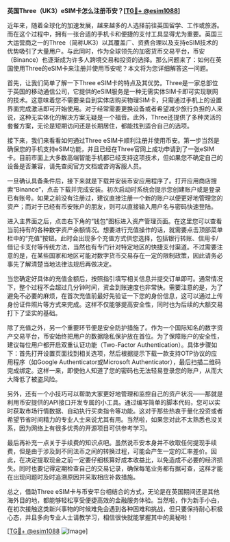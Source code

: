 **英国Three（UK3）eSIM卡怎么注册币安？[[TG💪+ @esim1088](https://t.me/s/esim1088)]**

近年来，随着全球化的加速发展，越来越多的人选择前往英国留学、工作或旅游。而在这个过程中，拥有一张合适的手机卡和便捷的支付工具显得尤为重要。英国三大运营商之一的Three（简称UK3）以其覆盖广、资费合理以及支持eSIM技术的优势吸引了大量用户。与此同时，作为全球领先的加密货币交易平台，币安（Binance）也逐渐成为许多人跨境交易和投资的选择。那么问题来了：如何在英国使用Three的eSIM卡来注册并使用币安呢？本文将为您详细解答这一问题。

首先，让我们简单了解一下Three eSIM卡的特点及其优势。Three是一家总部位于英国的移动通信公司，它提供的eSIM服务是一种无需实体SIM卡即可实现联网的技术。这意味着您不需要亲自到实体店购买物理SIM卡，只需通过手机上的设置界面完成激活即可开始使用。对于经常需要更换设备或者希望减少旅行负担的人来说，这种无实体化的解决方案无疑是一个福音。此外，Three还提供了多种灵活的套餐方案，无论是短期访问还是长期居住，都能找到适合自己的选项。

接下来，我们来看看如何通过Three eSIM卡顺利注册并使用币安。第一步当然是确保您的手机支持eSIM功能，并且已经在Three官网上成功申请到了一张eSIM卡。目前市面上大多数高端智能手机都已经支持这项技术，但如果您不确定自己的设备是否兼容，请先查阅官方文档或咨询客服人员。

一旦确认具备条件后，接下来就是下载并安装币安应用程序了。打开应用商店搜索“Binance”，点击下载并完成安装。初次启动时系统会提示您创建账户或是登录已有账号。如果之前没有注册过，建议直接注册一个新的账户以便更好地管理您的资产；而对于已经有币安账户的朋友，则可以直接输入用户名与密码快速登陆。

进入主界面之后，点击右下角的“钱包”图标进入资产管理页面。在这里您可以查看当前持有的各种数字资产余额情况。想要进行充值操作的话，就需要点击顶部菜单栏中的“充值”按钮。此时会出现多个充值方式供您选择，包括银行转账、信用卡/借记卡支付等传统方法，当然也有专门针对特定地区的快捷支付渠道。不过需要注意的是，在某些国家和地区可能对数字货币交易存在一定的限制政策，因此请务必事先了解清楚当地法律法规后再做决定。

当您确定好具体的充值金额后，按照指引填写相关信息并提交订单即可。通常情况下，整个过程不会超过几分钟时间，资金到账速度也非常快。需要注意的是，为了避免不必要的麻烦，在首次充值前最好先验证一下您的身份信息，这可以通过上传身份证件照片等方式来完成。这样不仅能够提高安全性，同时也为后续的大额交易打下了坚实的基础。

除了充值之外，另一个重要环节便是安全防护措施了。作为一个国际知名的数字资产交易平台，币安始终把用户的数据隐私保护放在首位。为了保障账户的安全性，建议每位用户都开启双重认证功能（Two-Factor Authentication）。具体步骤如下：首先打开设置页面找到相关选项，然后根据提示下载一款支持OTP协议的应用程序（如Google Authenticator或Microsoft Authenticator），最后扫描二维码完成绑定。这样一来，即使他人知道了您的密码也无法轻易登录您的账户，从而大大降低了被盗风险。

另外，还有一个小技巧可以帮助大家更好地管理和监控自己的资产状况——那就是利用币安提供的API接口开发专属的小工具。通过编写简单的脚本代码，您可以实时获取市场行情数据、自动执行买卖指令等功能。这对于那些热衷于量化投资或者希望节省时间精力的专业人士来说尤其有用。当然啦，如果您对此不太熟悉也没关系，因为网络上有很多优秀的开源项目可供参考学习。

最后再补充一点关于手续费的知识点吧。虽然说币安本身并不收取任何提现手续费，但是由于涉及到不同法币之间的转换过程，可能会产生一定的汇率差价。因此，在决定提取现金之前一定要仔细核算好成本收益比，以免造成不必要的经济损失。同时也要记得定期检查自己的交易记录，确保每笔业务都有据可查，这样才能在出现问题时及时追溯原因并采取相应补救措施。

总之，借助Three eSIM卡与币安平台相结合的方式，无论是在英国期间还是其他海外目的地，都能够轻松享受便捷高效的金融服务体验。当然啦，作为新手小白，在初次接触这类新兴事物的时候难免会遇到各种困难和挑战，但只要保持耐心积极心态，并且多向专业人士请教学习，相信很快就能掌握其中的奥秘啦！

[[TG💪+ @esim1088](https://t.me/s/esim1088) ![Image](https://i.postimg.cc/4NQfJmqS/Snipaste-2025-05-13-00-14-12.png)]